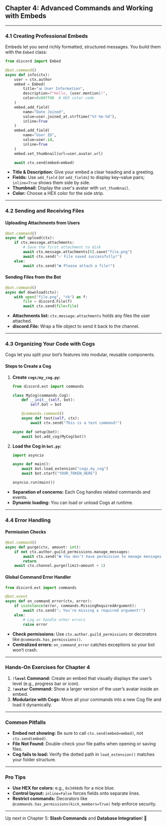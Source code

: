 ## Chapter 4: Advanced Commands and Working with Embeds

---

### 4.1 Creating Professional Embeds

Embeds let you send richly formatted, structured messages. You build them with the `Embed` class:

```python
from discord import Embed

@bot.command()
async def info(ctx):
    user = ctx.author
    embed = Embed(
        title="📊 User Information",
        description=f"Hello, {user.mention}!",
        color=0x00ff00  # HEX color code
    )
    embed.add_field(
        name="Date Joined",
        value=user.joined_at.strftime("%Y-%m-%d"),
        inline=True
    )
    embed.add_field(
        name="User ID",
        value=user.id,
        inline=True
    )
    embed.set_thumbnail(url=user.avatar.url)

    await ctx.send(embed=embed)
```

* **Title & Description:** Give your embed a clear heading and a greeting.
* **Fields:** Use `add_field` (or `add_fields`) to display key–value pairs; `inline=True` shows them side by side.
* **Thumbnail:** Display the user's avatar with `set_thumbnail`.
* **Color:** Choose a HEX color for the side strip.

---

### 4.2 Sending and Receiving Files

#### Uploading Attachments from Users

```python
@bot.command()
async def upload(ctx):
    if ctx.message.attachments:
        # Save the first attachment to disk
        await ctx.message.attachments[0].save("file.png")
        await ctx.send("✅ File saved successfully!")
    else:
        await ctx.send("❌ Please attach a file!")
```

#### Sending Files from the Bot

```python
@bot.command()
async def download(ctx):
    with open("file.png", "rb") as f:
        file = discord.File(f)
        await ctx.send(file=file)
```

* **Attachments list:** `ctx.message.attachments` holds any files the user attached.
* **discord.File:** Wrap a file object to send it back to the channel.

---

### 4.3 Organizing Your Code with Cogs

Cogs let you split your bot’s features into modular, reusable components.

#### Steps to Create a Cog

1. **Create `cogs/my_cog.py`:**

   ```python
   from discord.ext import commands

   class MyCog(commands.Cog):
       def __init__(self, bot):
           self.bot = bot

       @commands.command()
       async def test(self, ctx):
           await ctx.send("This is a test command!")

   async def setup(bot):
       await bot.add_cog(MyCog(bot))
   ```

2. **Load the Cog in `bot.py`:**

   ```python
   import asyncio

   async def main():
       await bot.load_extension("cogs.my_cog")
       await bot.start("YOUR_TOKEN_HERE")

   asyncio.run(main())
   ```

* **Separation of concerns:** Each Cog handles related commands and events.
* **Dynamic loading:** You can load or unload Cogs at runtime.

---

### 4.4 Error Handling

#### Permission Checks

```python
@bot.command()
async def purge(ctx, amount: int):
    if not ctx.author.guild_permissions.manage_messages:
        await ctx.send("❌ You don’t have permission to manage messages!")
        return
    await ctx.channel.purge(limit=amount + 1)
```

#### Global Command Error Handler

```python
from discord.ext import commands

@bot.event
async def on_command_error(ctx, error):
    if isinstance(error, commands.MissingRequiredArgument):
        await ctx.send("⚠️ You’re missing a required argument!")
    else:
        # Log or handle other errors
        raise error
```

* **Check permissions:** Use `ctx.author.guild_permissions` or decorators like `@commands.has_permissions()`.
* **Centralized errors:** `on_command_error` catches exceptions so your bot won’t crash.

---

### Hands-On Exercises for Chapter 4

1. **`!level` Command:**
   Create an embed that visually displays the user’s level (e.g., progress bar or icon).
2. **`!avatar` Command:**
   Show a larger version of the user’s avatar inside an embed.
3. **Modularize with Cogs:**
   Move all your commands into a new Cog file and load it dynamically.

---

### Common Pitfalls

* **Embed not showing:** Be sure to call `ctx.send(embed=embed)`, not `ctx.send(embed)`.
* **File Not Found:** Double-check your file paths when opening or saving files.
* **Cog fails to load:** Verify the dotted path in `load_extension()` matches your folder structure.

---

### Pro Tips

* **Use HEX for colors:** e.g., `0x3498db` for a nice blue.
* **Control layout:** `inline=False` forces fields onto separate lines.
* **Restrict commands:** Decorators like `@commands.has_permissions(kick_members=True)` help enforce security.

---

Up next in Chapter 5: **Slash Commands** and **Database Integration**! 🚀